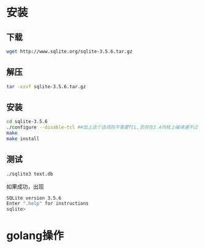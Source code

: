 # 安装

## 下载

```bash
wget http://www.sqlite.org/sqlite-3.5.6.tar.gz
```

## 解压

```bash
tar -xzvf sqlite-3.5.6.tar.gz
```

## 安装

```bash
cd sqlite-3.5.6
./configure --disable-tcl ##加上这个选项则不需要TCL,否则在2.4内核上编译通不过
make
make install
```

## 测试

```bash
./sqlite3 text.db 
```

如果成功，出现

```bash
SQLite version 3.5.6
Enter ".help" for instructions
sqlite>
```

# golang操作
